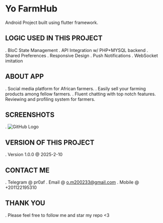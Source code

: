 # Yo FarmHub

Android Project built using flutter framework.

## LOGIC USED IN THIS PROJECT
. BloC State Management
. API Integration w/ PHP+MYSQL backend
. Shared Preferences
. Responsive Design
. Push Notifications
. WebSocket imitation

## ABOUT APP
. Social media platform for African farmers. 
. Easily sell your farming products among fellow farmers. 
. Fluent chatting with top notch features. Reviewing and profiling system for farmers.

## SCREENSHOTS
. ![GitHub Logo](https://ibb.co/xqzLvcgn)

## VERSION OF THIS PROJECT
. Version 1.0.0 @ 2025-2-10

## CONTACT ME
. Telegram @ pr0af
. Email @ o.m200233@gmail.com
. Mobile @ +201122195310

## THANK YOU
. Please feel free to follow me and star my repo <3
